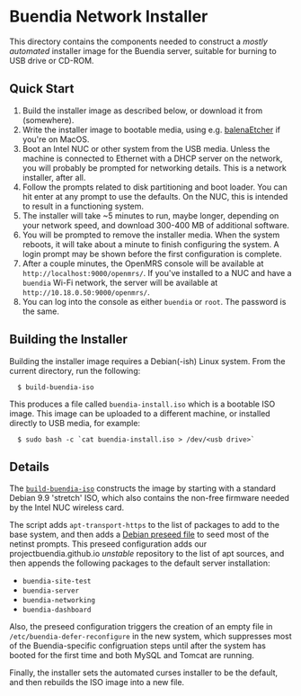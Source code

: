 # Buendia Network Installer

This directory contains the components needed to construct a *mostly automated*
installer image for the Buendia server, suitable for burning to USB drive or
CD-ROM.

## Quick Start

1. Build the installer image as described below, or download it from (somewhere).
2. Write the installer image to bootable media, using e.g.
   [balenaEtcher](https://www.balena.io/etcher/) if you're on MacOS.
3. Boot an Intel NUC or other system from the USB media. Unless the machine is
   connected to Ethernet with a DHCP server on the network, you will probably
   be prompted for networking details. This is a network installer, after all.
3. Follow the prompts related to disk partitioning and boot loader. You can hit
   enter at any prompt to use the defaults. On the NUC, this is intended to
   result in a functioning system.
4. The installer will take ~5 minutes to run, maybe longer, depending on your
   network speed, and download 300-400 MB of additional software.
5. You will be prompted to remove the installer media. When the system reboots,
   it will take about a minute to finish configuring the system. A login prompt
   may be shown before the first configuration is complete.
6. After a couple minutes, the OpenMRS console will be available at
   `http://localhost:9000/openmrs/`. If you've installed to a NUC and have a
   `buendia` Wi-Fi network, the server will be available at
   `http://10.18.0.50:9000/openmrs/`.
7. You can log into the console as either `buendia` or `root`. The password is
   the same.

## Building the Installer

Building the installer image requires a Debian(-ish) Linux system. From the
current directory, run the following:

```
  $ build-buendia-iso
```

This produces a file called `buendia-install.iso` which is a bootable ISO
image. This image can be uploaded to a different machine, or installed directly
to USB media, for example:

```
  $ sudo bash -c `cat buendia-install.iso > /dev/<usb drive>`
```

## Details

The [`build-buendia-iso`](build-buendia-iso) constructs the image by starting
with a standard Debian 9.9 'stretch' ISO, which also contains the non-free
firmware needed by the Intel NUC wireless card.

The script adds `apt-transport-https` to the list of packages to add to the
base system, and then adds a [Debian preseed file](preseed.cfg) to seed most of
the netinst prompts. This preseed configuration adds our
projectbuendia.github.io _unstable_ repository to the list of apt sources, and
then appends the following packages to the default server installation:

* `buendia-site-test`
* `buendia-server`
* `buendia-networking`
* `buendia-dashboard`

Also, the preseed configuration triggers the creation of an empty file in
`/etc/buendia-defer-reconfigure` in the new system, which suppresses most of
the Buendia-specific configruation steps until after the system has booted for
the first time and both MySQL and Tomcat are running.

Finally, the installer sets the automated curses installer to be the default,
and then rebuilds the ISO image into a new file.
